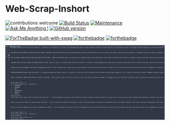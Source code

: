 # Web-Scrap-Inshort


 
![contributions welcome](https://img.shields.io/badge/contributions-welcome-brightgreen.svg?style=flat)
[![Build Status](https://travis-ci.com/anuragsarkar97/msgs.svg?branch=master)](https://travis-ci.com/anuragsarkar97/msgs)
[![Maintenance](https://img.shields.io/badge/Maintained%3F-yes-green.svg)](https://GitHub.com/anuragsarkar97/msgs/graphs/commit-activity)
[![Ask Me Anything !](https://img.shields.io/badge/Ask%20me-anything-1abc9c.svg)](https://GitHub.com/anuragsarkar97/msgs)
[![GitHub version](https://badge.fury.io/gh/anuragsarkar97%2Fmsgs.svg)](https://github.com/anuragsarkar97/msgs)


[![ForTheBadge built-with-swag](http://ForTheBadge.com/images/badges/built-with-swag.svg)](https://GitHub.com/anuragsarakr97/)
[![forthebadge](https://forthebadge.com/images/badges/winter-is-coming.svg)](https://forthebadge.com)
[![forthebadge](https://forthebadge.com/images/badges/powered-by-responsibility.svg)](https://forthebadge.com)


![Alt text](https://github.com/sroy96/Autocomplete-Web-Scrap/blob/master/Screenshot%202020-06-20%20at%2010.44.38%20PM.png)


